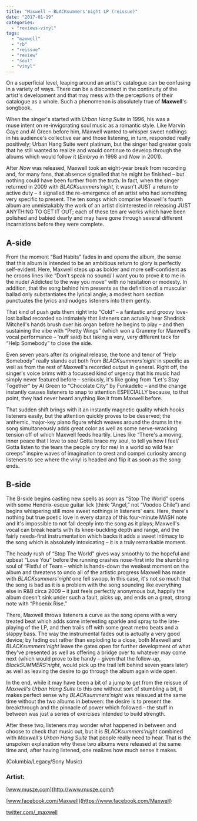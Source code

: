 ```yaml
---
title: "Maxwell – BLACKsummers'night LP (reissue)"
date: "2017-01-19"
categories: 
  - "reviews-vinyl"
tags: 
  - "maxwell"
  - "rb"
  - "reissue"
  - "review"
  - "soul"
  - "vinyl"
---
```


On a superficial level, leaping around an artist's catalogue can be confusing in a variety of ways. There can be a disconnect in the continuity of the artist's development and that may mess with the perceptions of their catalogue as a whole. Such a phenomenon is absolutely true of **Maxwell**'s songbook.

When the singer's started with _Urban Hang Suite_ in 1996, his was a muse intent on re-invigorating soul music as a romantic style. Like Marvin Gaye and Al Green before him, Maxwell wanted to whisper sweet nothings in his audience's collective ear and those listening, in turn, responded really positively; Urban Hang Suite went platinum, but the singer had greater goals that he still wanted to realize and would continue to develop through the albums which would follow it (_Embrya_ in 1998 and _Now_ in 2001).

After _Now_ was released, Maxwell took an eight-year break from recording and, for many fans, that absence signalled that he might be finished – but nothing could have been further from the truth. In fact, when the singer returned in 2009 with _BLACKsummers'night_, it wasn't JUST a return to active duty – it signalled the re-emergence of an artist who had something very specific to present. The ten songs which comprise Maxwell's fourth album are unmistakably the work of an artist disinterested in releasing JUST ANYTHING TO GET IT OUT; each of these ten are works which have been polished and babied dearly and may have gone through several different incarnations before they were complete.

## A-side

From the moment “Bad Habits” fades in and opens the album, the sense that this album is intended to be an ambitious return to glory is perfectly self-evident. Here, Maxwell steps up as bolder and more self-confident as he croons lines like “Don't speak no sound/ I want you to prove it to me in the nude/ Addicted to the way you move” with no hesitation or modesty. In addition, that the song behind him presents as the definition of a muscular ballad only substantiates the lyrical angle; a modest horn section punctuates the lyrics and nudges listeners into them gently.

That kind of push gets them right into “Cold” – a fantastic and groovy love-lost ballad recorded so intimately that listeners can actually hear Shedrick Mitchell's hands brush over his organ before he begins to play – and then sustaining the vibe with “Pretty Wings” (which won a Grammy for Maxwell's vocal performance – 'nuff said) but taking a very, very different tack for “Help Somebody” to close the side.

Even seven years after its original release, the tone and tenor of “Help Somebody” really stands out both from _BLACKsummers'night_ in specific as well as from the rest of Maxwell's recorded output in general. Right off, the singer's voice brims with a focussed kind of urgency that his music had simply never featured before – seriously, it's like going from “Let's Stay Together” by Al Green to “Chocolate City” by Funkadelic – and the change instantly causes listeners to snap to attention ESPECIALLY because, to that point, they had never heard anything like it from Maxwell before.

That sudden shift brings with it an instantly magnetic quality which hooks listeners easily, but the attention quickly proves to be deserved; the anthemic, major-key piano figure which weaves around the drums in the song simultaneously adds great color as well as some nerve-wracking tension off of which Maxwell feeds heartily. Lines like “There's a moving, inner peace that I love to see/ Gotta brace my soul, to tell ya how I feel/ Gotta listen to the tears the people cry for me/ In a world so wild fear creeps” inspire waves of imagination to crest and compel curiosity among listeners to see where the vinyl is headed and flip it as soon as the song ends.

## B-side

The B-side begins casting new spells as soon as “Stop The World” opens with some Hendrix-esque guitar lick (think “Angel,” not “Voodoo Chile”) and begins whispering still more sweet nothings in listeners' ears. Here, there's nothing but true poetic love in every stanza of this four-minute MASH note and it's impossible to not fall deeply into the song as it plays; Maxwell's vocal can break hearts with its knee-buckling depth and range, and the fairly needs-first instrumentation which backs it adds a sweet intimacy to the song which is absolutely intoxicating – it is a truly remarkable moment.

The heady rush of “Stop The World” gives way smoothly to the hopeful and upbeat “Love You” before the running crashes nose-first into the stumbling soul of “Fistful of Tears – which is hands-down the weakest moment on the album and threatens to undo all of the artistic progress Maxwell has made with _BLACKsummers'night_ one fell swoop. In this case, it's not so much that the song is bad as it is a problem with the song sounding like everything else in R&B circa 2009 – it just feels perfectly anonymous but, happily the album doesn't sink under such a fault, picks up, and ends on a great, strong note with “Phoenix Rise.”

There, Maxwell throws listeners a curve as the song opens with a very treated beat which adds some interesting sparkle and spray to the late-playing of the LP, and then trails off with some great metro beats and a slappy bass. The way the instrumental fades out is actually a very good device; by fading out rather than exploding to a close, both Maxwell and _BLACKsummers'night_ leave the gates open for further development of what they've presented as well as offering a bridge over to whatever may come next (which would prove to be handy – given that the follow-up, _BlackSUMMERS'night_, would pick up the trail left behind seven years later) as well as leaving the desire to go through the album again wide open.

In the end, while it may have been a bit of a jump to get from the reissue of _Maxwell's_ _Urban Hang Suite_ to this one without sort of stumbling a bit, it makes perfect sense why _BLACKsummers'night_ was reissued at the same time without the two albums in between: the desire is to present the breakthrough and the pinnacle of power which followed – the stuff in between was just a series of exercises intended to build strength.

After these two, listeners may wonder what happened in between and choose to check that music out, but it is _BLACKsummers'night_ combined with _Maxwell's Urban Hang Suite_ that people really need to hear. That is the unspoken explanation why these two albums were released at the same time and, after having listened, one realizes how much sense it makes.

(Columbia/Legacy/Sony Music)

### Artist:

[www.musze.com](http://www.musze.com/)

[www.facebook.com/Maxwell](https://www.facebook.com/Maxwell)

[twitter.com/\_maxwell](https://twitter.com/_maxwell)

